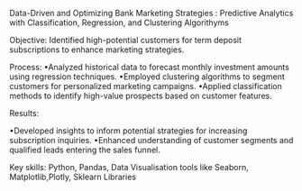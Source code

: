 Data-Driven and Optimizing Bank Marketing Strategies : Predictive Analytics with Classification, Regression, and Clustering Algorithyms

Objective: Identified high-potential customers for term deposit subscriptions to enhance marketing strategies.

Process:
•Analyzed historical data to forecast monthly investment amounts using regression techniques.
•Employed clustering algorithms to segment customers for personalized marketing campaigns.
•Applied classification methods to identify high-value prospects based on customer features.

Results:

•Developed insights to inform potential strategies for increasing subscription inquiries.
•Enhanced understanding of customer segments and qualified leads entering the sales funnel.

Key skills: Python, Pandas, Data Visualisation tools like Seaborn, Matplotlib,Plotly, Sklearn Libraries

